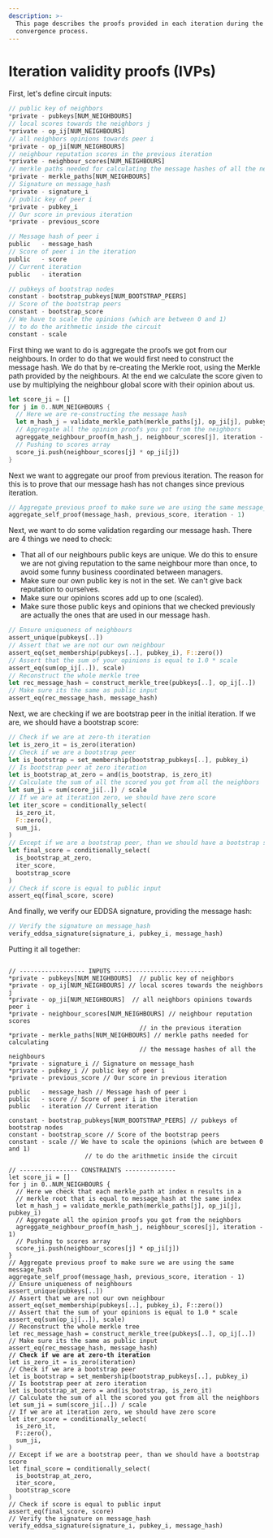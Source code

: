 ```yaml
---
description: >-
  This page describes the proofs provided in each iteration during the
  convergence process.
---
```


# Iteration validity proofs (IVPs)

First, let's define circuit inputs:

```rust
// public key of neighbors
*private - pubkeys[NUM_NEIGHBOURS]
// local scores towards the neighbors j
*private - op_ij[NUM_NEIGHBOURS]
// all neighbors opinions towards peer i
*private - op_ji[NUM_NEIGHBOURS]
// neighbour reputation scores in the previous iteration
*private - neighbour_scores[NUM_NEIGHBOURS]
// merkle paths needed for calculating the message hashes of all the neighbours
*private - merkle_paths[NUM_NEIGHBOURS]
// Signature on message_hash
*private - signature_i
// public key of peer i
*private - pubkey_i
// Our score in previous iteration
*private - previous_score 

// Message hash of peer i
public   - message_hash
// Score of peer i in the iteration
public   - score
// Current iteration
public   - iteration

// pubkeys of bootstrap nodes
constant - bootstrap_pubkeys[NUM_BOOTSTRAP_PEERS]
// Score of the bootstrap peers
constant - bootstrap_score
// We have to scale the opinions (which are between 0 and 1)
// to do the arithmetic inside the circuit
constant - scale
```

First thing we want to do is aggregate the proofs we got from our neighbours. In order to do that we would first need to construct the message hash. We do that by re-creating the Merkle root, using the Merkle path provided by the neighbours. At the end we calculate the score given to use by multiplying the neighbour global score with their opinion about us.

```rust
let score_ji = []
for j in 0..NUM_NEIGHBOURS {
  // Here we are re-constructing the message hash
  let m_hash_j = validate_merkle_path(merkle_paths[j], op_ji[j], pubkey_i)
  // Aggregate all the opinion proofs you got from the neighbors
  agreggate_neighbour_proof(m_hash_j, neighbour_scores[j], iteration - 1)
  // Pushing to scores array
  score_ji.push(neighbour_scores[j] * op_ji[j])
}
```

Next we want to aggregate our proof from previous iteration. The reason for this is to prove that our message hash has not changes since previous iteration.

```rust
// Aggregate previous proof to make sure we are using the same message_hash
aggregate_self_proof(message_hash, previous_score, iteration - 1)
```

Next, we want to do some validation regarding our message hash. There are 4 things we need to check:

* That all of our neighbours public keys are unique. We do this to ensure we are not giving reputation to the same neighbour more than once, to avoid some funny business coordinated between managers.
* Make sure our own public key is not in the set. We can't give back reputation to ourselves.
* Make sure our opinions scores add up to one (scaled).
* Make sure those public keys and opinions that we checked previously are actually the ones that are used in our message hash.

```rust
// Ensure uniqueness of neighbours
assert_unique(pubkeys[..])
// Assert that we are not our own neighbour
assert_eq(set_membership(pubkeys[..], pubkey_i), F::zero())
// Assert that the sum of your opinions is equal to 1.0 * scale
assert_eq(sum(op_ij[..]), scale)
// Reconstruct the whole merkle tree
let rec_message_hash = construct_merkle_tree(pubkeys[..], op_ij[..])
// Make sure its the same as public input
assert_eq(rec_message_hash, message_hash)
```

Next, we are checking if we are bootstrap peer in the initial iteration. If we are, we should have a bootstrap score:

```rust
// Check if we are at zero-th iteration
let is_zero_it = is_zero(iteration)
// Check if we are a bootstrap peer
let is_bootstrap = set_membership(bootstrap_pubkeys[..], pubkey_i)
// Is bootstrap peer at zero iteration
let is_bootstrap_at_zero = and(is_bootstrap, is_zero_it)
// Calculate the sum of all the scored you got from all the neighbors
let sum_ji = sum(score_ji[..]) / scale
// If we are at iteration zero, we should have zero score
let iter_score = conditionally_select(
  is_zero_it,
  F::zero(),
  sum_ji,
)
// Except if we are a bootstrap peer, than we should have a bootstrap score
let final_score = conditionally_select(
  is_bootstrap_at_zero,
  iter_score,
  bootstrap_score
)
// Check if score is equal to public input
assert_eq(final_score, score)
```

And finally, we verify our EDDSA signature, providing the message hash:

```rust
// Verify the signature on message_hash
verify_eddsa_signature(signature_i, pubkey_i, message_hash)
```

Putting it all together:

<pre class="language-rust"><code class="lang-rust">
// ------------------ INPUTS -------------------------
*private - pubkeys[NUM_NEIGHBOURS]  // public key of neighbors
*private - op_ij[NUM_NEIGHBOURS] // local scores towards the neighbors j
*private - op_ji[NUM_NEIGHBOURS]  // all neighbors opinions towards peer i
*private - neighbour_scores[NUM_NEIGHBOURS] // neighbour reputation scores
                                    // in the previous iteration
*private - merkle_paths[NUM_NEIGHBOURS] // merkle paths needed for calculating
                                    // the message hashes of all the neighbours
*private - signature_i // Signature on message_hash
*private - pubkey_i // public key of peer i
*private - previous_score // Our score in previous iteration

public   - message_hash // Message hash of peer i
public   - score // Score of peer i in the iteration
public   - iteration // Current iteration

constant - bootstrap_pubkeys[NUM_BOOTSTRAP_PEERS] // pubkeys of bootstrap nodes
constant - bootstrap_score // Score of the bootstrap peers
constant - scale // We have to scale the opinions (which are between 0 and 1)
                     // to do the arithmetic inside the circuit

// ---------------- CONSTRAINTS --------------
let score_ji = []
for j in 0..NUM_NEIGHBOURS {
  // Here we check that each merkle_path at index n results in a
  // merkle root that is equal to message_hash at the same index
  let m_hash_j = validate_merkle_path(merkle_paths[j], op_ji[j], pubkey_i)
  // Aggregate all the opinion proofs you got from the neighbors
  agreggate_neighbour_proof(m_hash_j, neighbour_scores[j], iteration - 1)
  // Pushing to scores array
  score_ji.push(neighbour_scores[j] * op_ji[j])
}
// Aggregate previous proof to make sure we are using the same message_hash
aggregate_self_proof(message_hash, previous_score, iteration - 1)
// Ensure uniqueness of neighbours
assert_unique(pubkeys[..])
// Assert that we are not our own neighbour
assert_eq(set_membership(pubkeys[..], pubkey_i), F::zero())
// Assert that the sum of your opinions is equal to 1.0 * scale
assert_eq(sum(op_ij[..]), scale)
// Reconstruct the whole merkle tree
let rec_message_hash = construct_merkle_tree(pubkeys[..], op_ij[..])
// Make sure its the same as public input
assert_eq(rec_message_hash, message_hash)
<strong>// Check if we are at zero-th iteration
</strong>let is_zero_it = is_zero(iteration)
// Check if we are a bootstrap peer
let is_bootstrap = set_membership(bootstrap_pubkeys[..], pubkey_i)
// Is bootstrap peer at zero iteration
let is_bootstrap_at_zero = and(is_bootstrap, is_zero_it)
// Calculate the sum of all the scored you got from all the neighbors
let sum_ji = sum(score_ji[..]) / scale
// If we are at iteration zero, we should have zero score
let iter_score = conditionally_select(
  is_zero_it,
  F::zero(),
  sum_ji,
)
// Except if we are a bootstrap peer, than we should have a bootstrap score
let final_score = conditionally_select(
  is_bootstrap_at_zero,
  iter_score,
  bootstrap_score
)
// Check if score is equal to public input
assert_eq(final_score, score)
// Verify the signature on message_hash
verify_eddsa_signature(signature_i, pubkey_i, message_hash)</code></pre>
